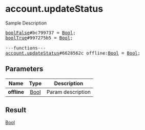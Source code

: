 # account.updateStatus

Sample Description

<pre>
<a href="../constructor/boolFalse">boolFalse</a>#bc799737 = <a href="../type/Bool.md">Bool</a>;
<a href="../constructor/boolTrue">boolTrue</a>#997275b5 = <a href="../type/Bool.md">Bool</a>;

---functions---
<a href="../method/account.updateStatus.md">account.updateStatus</a>#6628562c offline:<a href="../type/Bool.md">Bool</a> = <a href="../type/Bool.md">Bool</a>;</pre>
## Parameters

| Name | Type | Description |
|------|:----:|-------------|
| **offline** | <a href="../type/Bool.md">Bool</a> | Param description |

## Result

<a href="../type/Bool.md">Bool</a>

